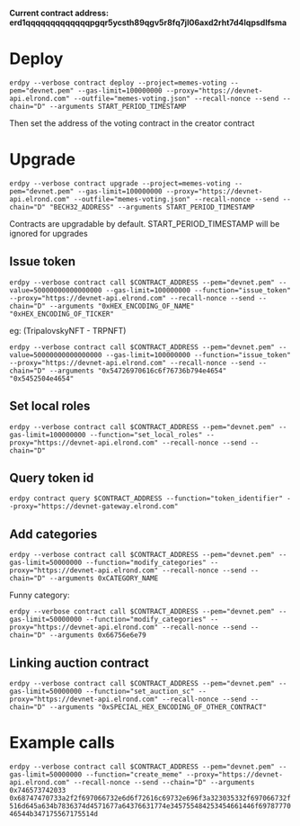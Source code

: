 **Current contract address: erd1qqqqqqqqqqqqqpgqr5ycsth89qgv5r8fq7jl06axd2rht7d4lqpsdlfsma**

# Deploy

`erdpy --verbose contract deploy --project=memes-voting --pem="devnet.pem" --gas-limit=100000000 --proxy="https://devnet-api.elrond.com" --outfile="memes-voting.json" --recall-nonce --send --chain="D" --arguments START_PERIOD_TIMESTAMP`

Then set the address of the voting contract in the creator contract

# Upgrade

`erdpy --verbose contract upgrade --project=memes-voting --pem="devnet.pem" --gas-limit=100000000 --proxy="https://devnet-api.elrond.com" --outfile="memes-voting.json" --recall-nonce --send --chain="D" "BECH32_ADDRESS" --arguments START_PERIOD_TIMESTAMP`

Contracts are upgradable by default. START_PERIOD_TIMESTAMP will be ignored for upgrades 

## Issue token
`erdpy --verbose contract call $CONTRACT_ADDRESS --pem="devnet.pem" --value=50000000000000000 --gas-limit=100000000 --function="issue_token" --proxy="https://devnet-api.elrond.com" --recall-nonce --send --chain="D" --arguments "0xHEX_ENCODING_OF_NAME" "0xHEX_ENCODING_OF_TICKER"`

eg: (TripalovskyNFT - TRPNFT)

`erdpy --verbose contract call $CONTRACT_ADDRESS --pem="devnet.pem" --value=50000000000000000 --gas-limit=100000000 --function="issue_token" --proxy="https://devnet-api.elrond.com" --recall-nonce --send --chain="D" --arguments "0x54726970616c6f76736b794e4654" "0x5452504e4654"`

## Set local roles

`erdpy --verbose contract call $CONTRACT_ADDRESS --pem="devnet.pem" --gas-limit=100000000 --function="set_local_roles" --proxy="https://devnet-api.elrond.com" --recall-nonce --send --chain="D"`

## Query token id

`erdpy contract query $CONTRACT_ADDRESS --function="token_identifier" --proxy="https://devnet-gateway.elrond.com"`

## Add categories
`erdpy --verbose contract call $CONTRACT_ADDRESS --pem="devnet.pem" --gas-limit=50000000 --function="modify_categories" --proxy="https://devnet-api.elrond.com" --recall-nonce --send --chain="D" --arguments 0xCATEGORY_NAME`

Funny category:

`erdpy --verbose contract call $CONTRACT_ADDRESS --pem="devnet.pem" --gas-limit=50000000 --function="modify_categories" --proxy="https://devnet-api.elrond.com" --recall-nonce --send --chain="D" --arguments 0x66756e6e79`

## Linking auction contract
`erdpy --verbose contract call $CONTRACT_ADDRESS --pem="devnet.pem" --gas-limit=50000000 --function="set_auction_sc" --proxy="https://devnet-api.elrond.com" --recall-nonce --send --chain="D" --arguments "0xSPECIAL_HEX_ENCODING_OF_OTHER_CONTRACT"`

# Example calls

`erdpy --verbose contract call $CONTRACT_ADDRESS --pem="devnet.pem" --gas-limit=50000000 --function="create_meme" --proxy="https://devnet-api.elrond.com" --recall-nonce --send --chain="D" --arguments 0x746573742033 0x68747470733a2f2f697066732e6d6f72616c69732e696f3a323035332f697066732f516d645a634b7836374d4571677a64376631774e345755484253454661446f6978777046544b347175567175514d`
